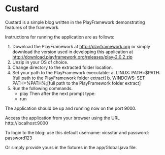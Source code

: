 Custard
=======
Custard is a simple blog written in the PlayFramework demonstrating features of the framework.

Instructions for running the application are as follows:

1. Download the PlayFramework at http://playframework.org or simply download the version used in developing this application at http://download.playframework.org/releases/play-2.0.2.zip
2. Unzip in your OS of choice.
3. Change directory to the extracted folder location.
4. Set your path to the PlayFramework executable:
   a. LINUX:
      PATH=$PATH:[full path to the PlayFramework folder extract]
   b. WINDOWS:
      SET PATH=%PATH%;[full path to the PlayFramework folder extract]
4. Run the following commands.
   - play
   Then after the next prompt type:
   - run

The application should be up and running now on the port 9000.

Access the application from your browser using the URL http://localhost:9000

To login to the blog:
  use this default username:
    vicsstar
  and password:
    password123

Or simply provide yours in the fixtures in the app/Global.java file.
